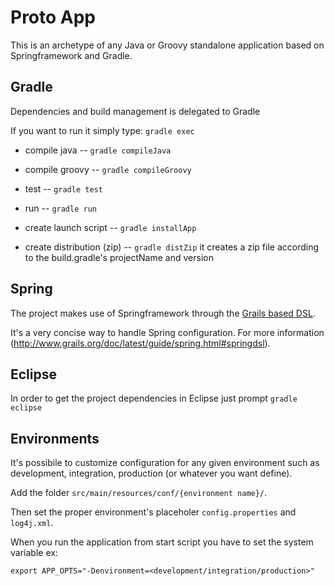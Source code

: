 Proto App
=========

This is an archetype of any Java or Groovy standalone application based on Springframework and Gradle.

Gradle
------

Dependencies and build management is delegated to Gradle

If you want to run it simply type: `gradle exec`

* compile java -- `gradle compileJava` 

* compile groovy -- `gradle compileGroovy` 

* test -- `gradle test` 

* run -- `gradle run`

* create launch script  -- `gradle installApp`

* create distribution (zip)   -- `gradle distZip` it creates a zip file according to the build.gradle's projectName and version


Spring
------

The project makes use of Springframework through the [Grails based DSL](https://github.com/gfrison/proto-app/blob/master/src/main/resources/conf/beans.groovy).

It's a very concise way to handle Spring configuration. For more information (http://www.grails.org/doc/latest/guide/spring.html#springdsl).

  
Eclipse
-------

In order to get the project dependencies in Eclipse just prompt `gradle eclipse` 


Environments
------------

It's possibile to customize configuration for any given environment such as development, integration, 
production (or whatever you want define).

Add the folder `src/main/resources/conf/{environment name}/`.

Then set the proper environment's placeholer `config.properties` and `log4j.xml`.

When you run the application from start script you have to set the system variable ex:

`export APP_OPTS="-Denvironment=<development/integration/production>"`






